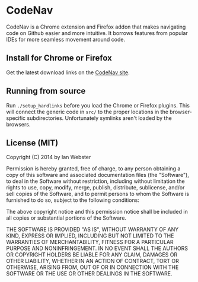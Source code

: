 # CodeNav

CodeNav is a Chrome extension and Firefox addon that makes navigating code on Github easier and more intuitive.  It borrows features from popular IDEs for more seamless movement around code.

## Install for Chrome or Firefox

Get the latest download links on the [CodeNav site](http://ianww.com/codenav).

## Running from source

Run `./setup_hardlinks` before you load the Chrome or Firefox plugins.  This will connect the generic code in `src/` to the proper locations in the browser-specific subdirectories.  Unfortunately symlinks aren't loaded by the browsers.

## License (MIT)

Copyright (C) 2014 by Ian Webster

Permission is hereby granted, free of charge, to any person obtaining a copy of this software and associated documentation files (the "Software"), to deal in the Software without restriction, including without limitation the rights to use, copy, modify, merge, publish, distribute, sublicense, and/or sell copies of the Software, and to permit persons to whom the Software is furnished to do so, subject to the following conditions:

The above copyright notice and this permission notice shall be included in all copies or substantial portions of the Software.

THE SOFTWARE IS PROVIDED "AS IS", WITHOUT WARRANTY OF ANY KIND, EXPRESS OR IMPLIED, INCLUDING BUT NOT LIMITED TO THE WARRANTIES OF MERCHANTABILITY, FITNESS FOR A PARTICULAR PURPOSE AND NONINFRINGEMENT. IN NO EVENT SHALL THE AUTHORS OR COPYRIGHT HOLDERS BE LIABLE FOR ANY CLAIM, DAMAGES OR OTHER LIABILITY, WHETHER IN AN ACTION OF CONTRACT, TORT OR OTHERWISE, ARISING FROM, OUT OF OR IN CONNECTION WITH THE SOFTWARE OR THE USE OR OTHER DEALINGS IN THE SOFTWARE.

